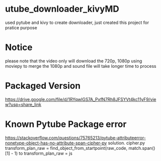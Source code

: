 # utube_downloader_kivyMD
used pytube and kivy to create downloader, just created this project for pratice purpose

# Notice
please note that the video only will download the 720p,
1080p using moviepy to merge the 1080p and sound file will take longer time to process

# Packaged Version

https://drive.google.com/file/d/1RYqwlGS7A_PxfN7Rh8JFSYVt4kc11yF9/view?usp=share_link

# Known Pytube Package error


https://stackoverflow.com/questions/75765213/pytube-attributeerror-nonetype-object-has-no-attribute-span-cipher-py
solution. cipher.py 
transform_plan_raw = find_object_from_startpoint(raw_code, match.span()[1] - 1)
to
transform_plan_raw = js



